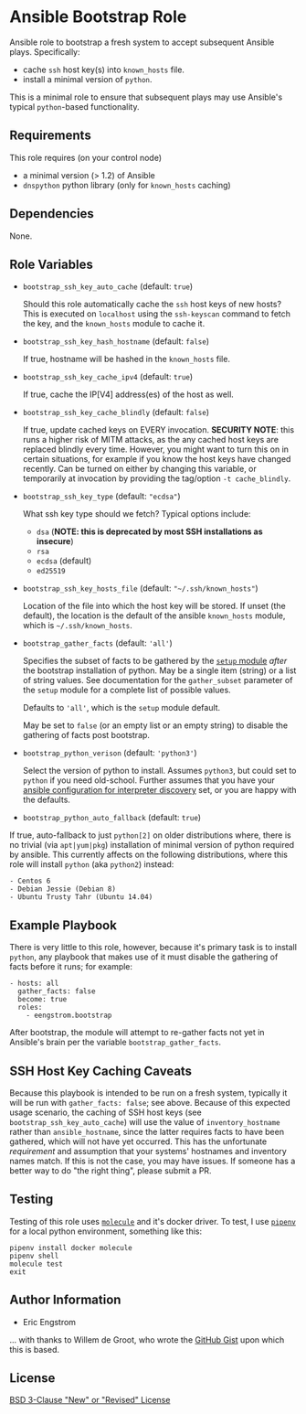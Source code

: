 # Ansible Bootstrap Role

Ansible role to bootstrap a fresh system to accept subsequent Ansible plays.  Specifically:
 - cache `ssh` host key(s) into `known_hosts` file.
 - install a minimal version of `python`.

This is a minimal role to ensure that subsequent plays may use Ansible's typical `python`-based functionality.

## Requirements

This role requires (on your control node)
 - a minimal version (> 1.2) of Ansible
 - `dnspython` python library (only for `known_hosts` caching)

## Dependencies

None.

## Role Variables

* `bootstrap_ssh_key_auto_cache` (default: `true`)

  Should this role automatically cache the `ssh` host keys of new hosts?
  This is executed on `localhost` using the `ssh-keyscan` command to fetch the key,
  and the `known_hosts` module to cache it.

* `bootstrap_ssh_key_hash_hostname` (default: `false`)

  If true, hostname will be hashed in the `known_hosts` file.

* `bootstrap_ssh_key_cache_ipv4` (default: `true`)

  If true, cache the IP[V4] address(es) of the host as well.

* `bootstrap_ssh_key_cache_blindly` (default: `false`)

  If true, update cached keys on EVERY invocation.
  **SECURITY NOTE**: this runs a higher risk of MITM attacks,
  as the any cached host keys are replaced blindly every time.
  However, you might want to turn this on in certain situations,
  for example if you know the host keys have changed recently.
  Can be turned on either by changing this variable, or temporarily
  at invocation by providing the tag/option `-t cache_blindly`.

* `bootstrap_ssh_key_type` (default: `"ecdsa"`)

  What ssh key type should we fetch?  Typical options include:
    - `dsa`  (**NOTE: this is deprecated by most SSH installations as insecure**)
    - `rsa`
    - `ecdsa` (default)
    - `ed25519`

* `bootstrap_ssh_key_hosts_file` (default: `"~/.ssh/known_hosts"`)

  Location of the file into which the host key will be stored.  If unset (the default), the location is the default of the ansible `known_hosts` module, which is `~/.ssh/known_hosts`.

* `bootstrap_gather_facts` (default: `'all'`)

  Specifies the subset of facts to be gathered by the [`setup` module](https://docs.ansible.com/ansible/latest/modules/setup_module.html) *after* the bootstrap installation of python.  May be a single item (string) or a list of string values. See documentation for the `gather_subset` parameter of the `setup` module for a complete list of possible values.

  Defaults to `'all'`, which is the `setup` module default.

  May be set to `false` (or an empty list or an empty string) to disable the gathering of facts post bootstrap.

* `bootstrap_python_verison` (default: `'python3'`)

  Select the version of python to install.
  Assumes `python3`, but could set to `python` if you need old-school.  Further assumes that you have your [ansible configuration for interpreter discovery](https://docs.ansible.com/ansible/latest/reference_appendices/interpreter_discovery.html) set, or you are happy with the defaults.

* `bootstrap_python_auto_fallback` (default: `true`)

If true, auto-fallback to just `python[2]` on older distributions where, there is no trivial (via `apt|yum|pkg`) installation of minimal version of python required by ansible.  This currently affects on the following distributions, where this role will install `python` (aka `python2`) instead:

    - Centos 6
    - Debian Jessie (Debian 8)
    - Ubuntu Trusty Tahr (Ubuntu 14.04)

## Example Playbook

There is very little to this role, however, because it's primary task is to install `python`, any playbook that makes use of it must disable the gathering of facts before it runs; for example:

    - hosts: all
      gather_facts: false
      become: true
      roles:
        - eengstrom.bootstrap

After bootstrap, the module will attempt to re-gather facts not yet in Ansible's brain per the variable `bootstrap_gather_facts`.

## SSH Host Key Caching Caveats

Because this playbook is intended to be run on a fresh system, typically it will be run with `gather_facts: false`; see above.  Because of this expected usage scenario, the caching of SSH host keys (see `bootstrap_ssh_key_auto_cache`) will use the value of `inventory_hostname` rather than `ansible_hostname`, since the latter requires facts to have been gathered, which will not have yet occurred.  This has the unfortunate *requirement* and assumption that your systems' hostnames and inventory names match.  If this is not the case, you may have issues.  If someone has a better way to do "the right thing", please submit a PR.

## Testing

Testing of this role uses [`molecule`](https://molecule.readthedocs.io/en/latest/index.html) and it's docker driver.  To test, I use [`pipenv`](https://pipenv.readthedocs.io/en/latest/) for a local python environment, something like this:

    pipenv install docker molecule
    pipenv shell
    molecule test
    exit

## Author Information

- Eric Engstrom

... with thanks to Willem de Groot, who wrote the [GitHub Gist](https://gist.github.com/gwillem/4ba393dceb55e5ae276a87300f6b8e6f) upon which this is based.

## License

[BSD 3-Clause "New" or "Revised" License](https://spdx.org/licenses/BSD-3-Clause.html)
